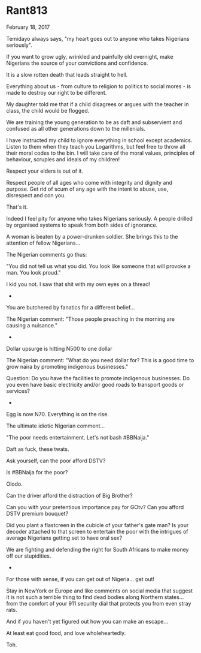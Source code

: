 # Rant813


February 18, 2017

Temidayo always says, "my heart goes out to anyone who takes Nigerians seriously".

If you want to grow ugly, wrinkled and painfully old overnight, make Nigerians the source of your convictions and confidence. 

It is a slow rotten death that leads straight to hell.

Everything about us - from culture to religion to politics to social mores - is made to destroy our right to be different. 

My daughter told me that if a child disagrees or argues with the teacher in class, the child would be flogged.

We are training the young generation to be as daft and subservient and confused as all other generations down to the millenials. 

I have instructed my child to ignore everything in school except academics. Listen to them when they teach you Logarithms, but feel free to throw all their moral codes to the bin. I will take care of the moral values, principles of behaviour, scruples and ideals of my children! 

Respect your elders is out of it. 

Respect people of all ages who come with integrity and dignity and purpose. Get rid of scum of any age with the intent to abuse, use, disrespect and con you.

That's it. 

Indeed I feel pity for anyone who takes Nigerians seriously. A people drilled by organised systems to speak from both sides of ignorance. 

A woman is beaten by a power-drunken soldier. She brings this to the attention of fellow Nigerians...

The Nigerian comments go thus:

"You did not tell us what you did. You look like someone that will provoke a man. You look proud."

I kid you not. I saw that shit with my own eyes on a thread!

*
You are butchered by fanatics for a different belief...

The Nigerian comment: "Those people preaching in the morning are causing a nuisance."

*
Dollar upsurge is hitting N500 to one dollar

The Nigerian comment: "What do you need dollar for? This is a good time to grow naira by promoting indigenous businesses."

Question: Do you have the facilities to promote indigenous businesses. Do you even have basic electricity and/or good roads to transport goods or services?

*
Egg is now N70. Everything is on the rise. 

The ultimate idiotic Nigerian comment...

"The poor needs entertainment. Let's not bash #BBNaija."

Daft as fuck, these twats. 

Ask yourself, can the poor afford DSTV?

Is #BBNaija for the poor? 

Olodo.

Can the driver afford the distraction of Big Brother?

Can you with your pretentious importance pay for GOtv? Can you afford DSTV premium bouquet?

Did you plant a flastcreen in the cubicle of your father's gate man? Is your decoder attached to that screen to entertain the poor with the intrigues of average Nigerians getting set to have oral sex?

We are fighting and defending the right for South Africans to make money off our stupidities. 

*
For those with sense, if you can get out of Nigeria... get out!

Stay in NewYork or Europe and like comments on social media that suggest it is not such a terrible thing to find dead bodies along Northern states... from the comfort of your 911 security dial that protects you from even stray rats.

And if you haven't yet figured out how you can make an escape...

At least eat good food, and love wholeheartedly. 

Toh.